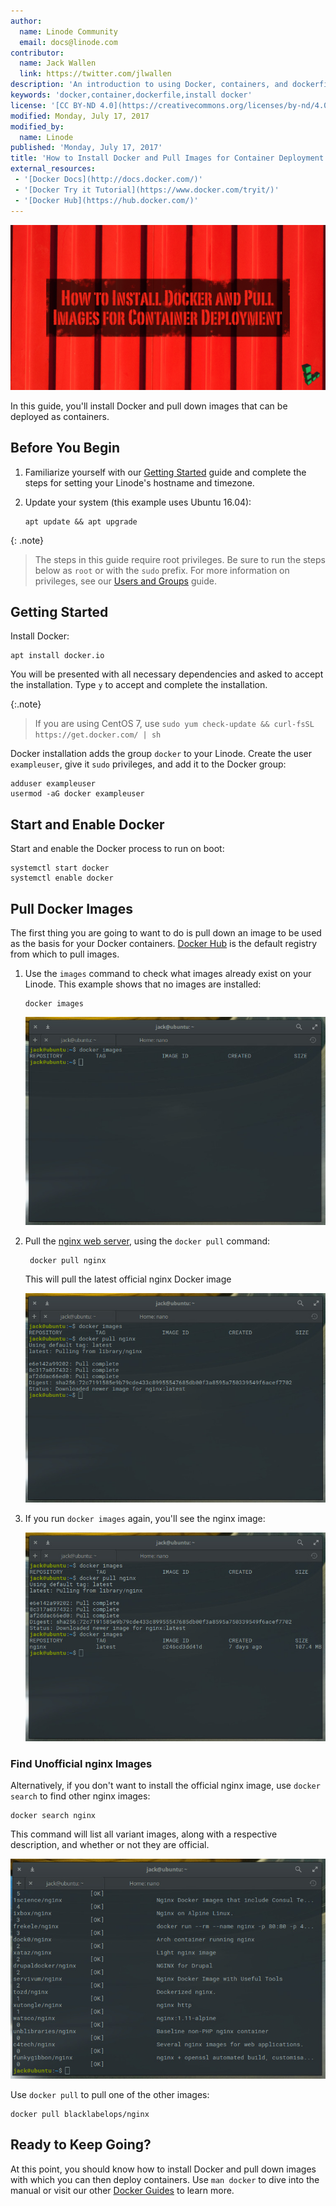 ```yaml
---
author:
  name: Linode Community
  email: docs@linode.com
contributor:
  name: Jack Wallen
  link: https://twitter.com/jlwallen
description: 'An introduction to using Docker, containers, and dockerfiles on your Linode.'
keywords: 'docker,container,dockerfile,install docker'
license: '[CC BY-ND 4.0](https://creativecommons.org/licenses/by-nd/4.0)'
modified: Monday, July 17, 2017
modified_by:
  name: Linode
published: 'Monday, July 17, 2017'
title: 'How to Install Docker and Pull Images for Container Deployment'
external_resources:
 - '[Docker Docs](http://docs.docker.com/)'
 - '[Docker Try it Tutorial](https://www.docker.com/tryit/)'
 - '[Docker Hub](https://hub.docker.com/)'
---
```



![docker_banner](/docs/assets/Install_Docker.png)

In this guide, you'll install Docker and pull down images that can be deployed as containers.

## Before You Begin

1.  Familiarize yourself with our [Getting Started](/docs/getting-started) guide and complete the steps for setting your Linode's hostname and timezone.

2.  Update your system (this example uses Ubuntu 16.04):

        apt update && apt upgrade

{: .note}
> The steps in this guide require root privileges. Be sure to run the steps below as `root` or with the `sudo` prefix. For more information on privileges, see our [Users and Groups](/docs/tools-reference/linux-users-and-groups) guide.

## Getting Started

Install Docker:

    apt install docker.io

You will be presented with all necessary dependencies and asked to accept the installation. Type `y` to accept and complete the installation.

{:.note}
>
>If you are using CentOS 7, use `sudo yum check-update && curl-fsSL https://get.docker.com/ | sh`

Docker installation adds the group `docker` to your Linode. Create the user `exampleuser`, give it `sudo` privileges, and add it to the Docker group:

    adduser exampleuser
    usermod -aG docker exampleuser

## Start and Enable Docker

Start and enable the Docker process to run on boot:

    systemctl start docker
    systemctl enable docker

## Pull Docker Images

The first thing you are going to want to do is pull down an image to be used as the basis for your Docker containers. [Docker Hub](https://hub.docker.com/) is the default registry from which to pull images.

1.  Use the `images` command to check what images already exist on your Linode. This example shows that no images are installed:

        docker images

    ![List Docker Images](/docs/assets/docker/docker-install-images-list.jpg "List Docker Images")

2. Pull the [nginx web server](https://nginx.org/en/), using the `docker pull` command: 

        docker pull nginx

    This will pull the latest official nginx Docker image

    ![Pull Official nginx Image](/docs/assets/docker/docker-install-image-nginx.jpg "Pull the official nginx image")

3.  If you run `docker images` again, you'll see the nginx image:

    ![docker images Shows the nginx Image](/docs/assets/docker/docker-install-image-nginx-installed.jpg "docker images now shows the nginx image")

### Find Unofficial nginx Images

Alternatively, if you don't want to install the official nginx image, use `docker search` to find other nginx images: 

    docker search nginx

This command will list all variant images, along with a respective description, and whether or not they are official.

![Run docker search nginx to Show Other nginx Options](/docs/assets/docker/docker-install-image-nginx-options.jpg "Run docker search nginx to Show Other nginx Options")

Use `docker pull` to pull one of the other images:

    docker pull blacklabelops/nginx

## Ready to Keep Going? 

At this point, you should know how to install Docker and pull down images with which you can then deploy containers. Use `man docker` to dive into the manual or visit our other [Docker Guides](/docs/applications/containers/) to learn more.

